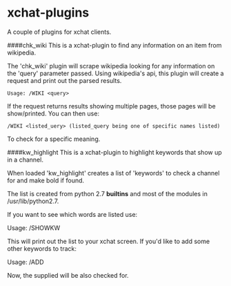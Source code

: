 xchat-plugins
=============

A couple of plugins for xchat clients.

####chk_wiki
This is a xchat-plugin to find any information on an item from wikipedia.

The 'chk_wiki' plugin will scrape wikipedia looking for any information on 
the 'query' parameter passed.  Using wikipedia's api, this plugin will
create a request and print out the parsed results.  

    Usage: /WIKI <query>

If the <query> request returns results showing multiple pages, those
pages will be show/printed.  You can then use:

    /WIKI <listed_uery> (listed_query being one of specific names listed) 

To check for a specific meaning.

####kw_highlight
This is a xchat-plugin to highlight keywords that show up in a channel.

When loaded 'kw_highlight' creates a list of 'keywords' to check a 
channel for and make bold if found.

The list is created from python 2.7 __builtins__ and most of the modules
in /usr/lib/python2.7.  

If you want to see which words are listed use:

Usage: /SHOWKW

This will print out the list to your xchat screen.
If you'd like to add some other keywords to track:

Usage: /ADD <keyword> 

Now, the supplied <keyword> will be also checked for.
